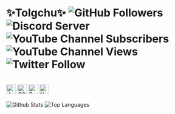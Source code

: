 # ✨Tolgchu✨ <img alt="GitHub Followers" src="https://img.shields.io/github/followers/Tolga1452?label=Followers"> <img alt="Discord Server" src="https://img.shields.io/discord/834522154153541642?label=Discord Server"> <img alt="YouTube Channel Subscribers" src="https://img.shields.io/youtube/channel/subscribers/UCnG9fe6RdQSIvO98475CNOw"> <img alt="YouTube Channel Views" src="https://img.shields.io/youtube/channel/views/UCnG9fe6RdQSIvO98475CNOw"> <img alt="Twitter Follow" src="https://img.shields.io/twitter/follow/Tolgchu">
<br>
<div><img alt="JavaScript" src="https://upload.wikimedia.org/wikipedia/commons/6/6a/JavaScript-logo.png" width="25px" height="25px"> <img alt="CSharp" src="https://upload.wikimedia.org/wikipedia/commons/0/0d/C_Sharp_wordmark.svg" width="25px" height="25px"> <img alt="Python" src="https://seeklogo.com/images/P/python-logo-A32636CAA3-seeklogo.com.png" width="25px" height="25px"> <img alt="Node.js" src="https://cdn.iconscout.com/icon/free/png-256/node-js-1174925.png" width="25px" height="25px"></div>
<br>
<div><img alt="Github Stats" src="https://github-readme-stats.vercel.app/api?username=Tolga1452&show_icons=true&theme=radical"> <img alt="Top Languages" src="https://github-readme-stats.vercel.app/api/top-langs/?username=Tolga1452&layout=compact&theme=radical"></div>
